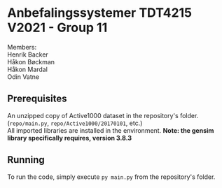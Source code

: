 # Anbefalingssystemer TDT4215 V2021 - Group 11
Members:  
Henrik Backer  
Håkon Bøckman  
Håkon Mardal  
Odin Vatne
## Prerequisites
An unzipped copy of Active1000 dataset in the repository's folder. (`repo/main.py`, `repo/Active1000/20170101`, etc.)  
All imported libraries are installed in the environment. __Note: the gensim library specifically requires, version 3.8.3__  
## Running
To run the code, simply execute `py main.py` from the repository's folder.
